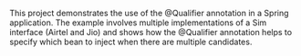 This project demonstrates the use of the @Qualifier annotation in a Spring application. The example involves multiple implementations of a Sim interface (Airtel and Jio) and shows how the @Qualifier annotation helps to specify which bean to inject when there are multiple candidates.
